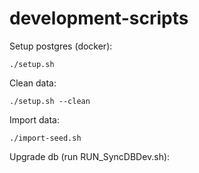 # development-scripts

Setup postgres (docker):
```
./setup.sh
```

Clean data:
```
./setup.sh --clean
```

Import data:
```
./import-seed.sh
```

Upgrade db (run RUN_SyncDBDev.sh): 